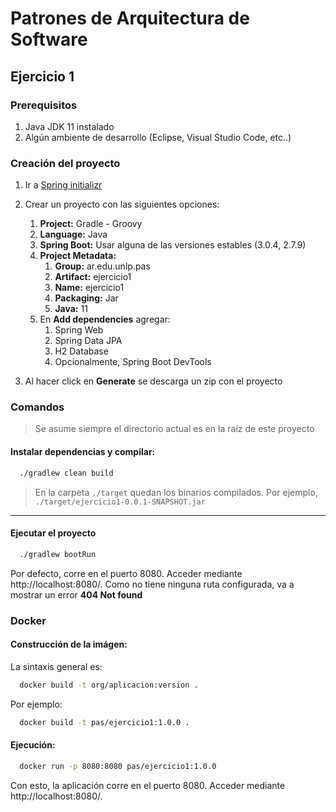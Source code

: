 # Patrones de Arquitectura de Software

## Ejercicio 1

### Prerequisitos

1. Java JDK 11 instalado
2. Algún ambiente de desarrollo (Eclipse, Visual Studio Code, etc..)

### Creación del proyecto

1. Ir a [Spring initializr](https://start.spring.io/)
2. Crear un proyecto con las siguientes opciones:
   1. **Project:** Gradle - Groovy
   2. **Language:** Java
   3. **Spring Boot:** Usar alguna de las versiones estables (3.0.4, 2.7.9)
   4. **Project Metadata:**
      1. **Group:** ar.edu.unlp.pas
      2. **Artifact:** ejercicio1
      3. **Name:** ejercicio1
      4. **Packaging:** Jar
      5. **Java:** 11
   5. En **Add dependencies** agregar:
      1. Spring Web
      2. Spring Data JPA
      3. H2 Database
      4. Opcionalmente, Spring Boot DevTools

3. Al hacer click en **Generate** se descarga un zip con el proyecto


### Comandos

> Se asume siempre el directorio actual es en la raíz de este proyecto

#### Instalar dependencias y compilar:

```sh
  ./gradlew clean build
```

> En la carpeta `./target` quedan los binarios compilados. Por ejemplo, `./target/ejercicio1-0.0.1-SNAPSHOT.jar`

---

#### Ejecutar el proyecto


```sh
  ./gradlew bootRun
```

Por defecto, corre en el puerto 8080. Acceder mediante http://localhost:8080/. Como no tiene ninguna ruta configurada, va a mostrar un error **404 Not found**

### Docker

#### Construcción de la imágen:

La sintaxis general es:

```sh
  docker build -t org/aplicacion:version .
```

Por ejemplo:

```sh
  docker build -t pas/ejercicio1:1.0.0 .
```

#### Ejecución:

```sh
  docker run -p 8080:8080 pas/ejercicio1:1.0.0
```

Con esto, la aplicación corre en el puerto 8080. Acceder mediante http://localhost:8080/.
